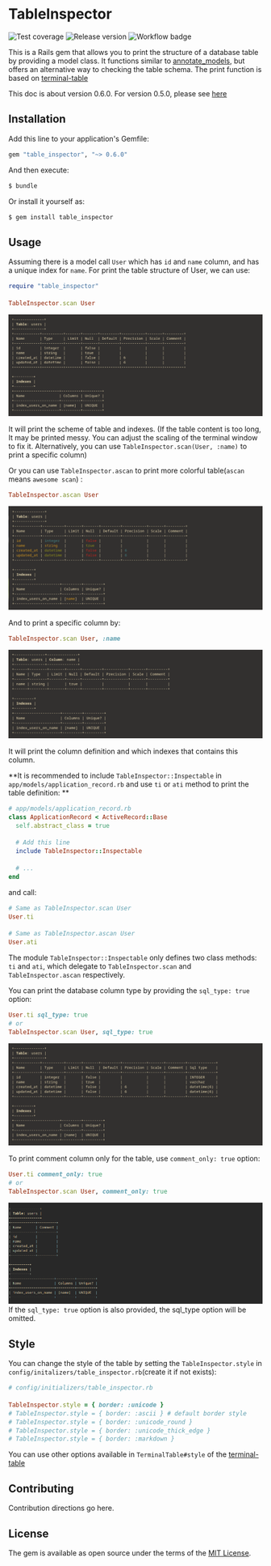 # TableInspector
![Test coverage](https://img.shields.io/badge/Test_coverage-99.65-green)
![Release version](https://img.shields.io/badge/Release-v0.6.0-green)
![Workflow badge](https://github.com/otorain/table_inspector/actions/workflows/run_test.yml/badge.svg)

This is a Rails gem that allows you to print the structure of a database table by providing a model class.
It functions similar to [annotate_models](https://github.com/ctran/annotate_models), but offers an alternative way to checking the table schema.
The print function is based on [terminal-table](https://github.com/tj/terminal-table)

This doc is about version 0.6.0. For version 0.5.0, please see [here](https://github.com/otorain/table_inspector/tree/v0.5.5)

## Installation
Add this line to your application's Gemfile:

```ruby
gem "table_inspector", "~> 0.6.0"
```

And then execute:
```bash
$ bundle
```

Or install it yourself as:
```bash
$ gem install table_inspector
```

## Usage
Assuming there is a model call `User` which has `id` and `name` column, and has a unique index for `name`.
For print the table structure of User, we can use: 
```ruby
require "table_inspector"

TableInspector.scan User
```

![TableInspect scan table](/img/table_inspector_scan_table_3.png)

It will print the scheme of table and indexes. 
(If the table content is too long, It may be printed messy. You can adjust the scaling of the terminal window to fix it. 
Alternatively, you can use `TableInspector.scan(User, :name)` to print a specific column)

Or you can use `TableInspector.ascan` to print more colorful table(`ascan` means `awesome scan`) :
```ruby
TableInspector.ascan User
```
![TableInspect ascan table](/img/table_inspector_ascan_table_3.png)

And to print a specific column by:

```ruby
TableInspector.scan User, :name
```
![Table Inspector scan column](/img/table_inspector_scan_column_3.png)

It will print the column definition and which indexes that contains this column.

**It is recommended to include `TableInspector::Inspectable` in `app/models/application_record.rb` and use `ti` or `ati` method to print the table definition: **
```ruby
# app/models/application_record.rb
class ApplicationRecord < ActiveRecord::Base
  self.abstract_class = true
  
  # Add this line
  include TableInspector::Inspectable

  # ...
end
```
and call:
```ruby
# Same as TableInspector.scan User
User.ti

# Same as TableInspector.ascan User
User.ati
```
The module `TableInspector::Inspectable` only defines two class methods: `ti` and `ati`, which delegate to `TableInspector.scan` and `TableInspector.ascan` respectively.

You can print the database column type by providing the `sql_type: true` option:
```ruby
User.ti sql_type: true
# or 
TableInspector.scan User, sql_type: true
```
![Table Inspector scan table column with sql type](/img/table_inspector_scan_table_with_sql_type_3.png)

To print comment column only for the table, use `comment_only: true` option:
```ruby
User.ti comment_only: true
# or
TableInspector.scan User, comment_only: true
```
![Table Inspector scan table comment only](/img/table_inspector_scan_table_comment_only.png)
If the `sql_type: true` option is also provided, the sql_type option will be omitted.

## Style
You can change the style of the table by setting the `TableInspector.style` in `config/initalizers/table_inspector.rb`(create it if not exists): 
```ruby
# config/initializers/table_inspector.rb

TableInspector.style = { border: :unicode }
# TableInspector.style = { border: :ascii } # default border style
# TableInspector.style = { border: :unicode_round }
# TableInspector.style = { border: :unicode_thick_edge } 
# TableInspector.style = { border: :markdown }
```
You can use other options available in `TerminalTable#style` of the [terminal-table](https://github.com/tj/terminal-table) 

## Contributing
Contribution directions go here.

## License
The gem is available as open source under the terms of the [MIT License](https://opensource.org/licenses/MIT).
